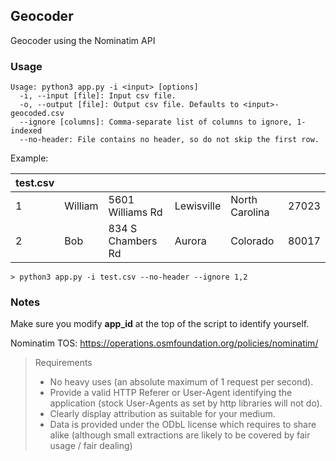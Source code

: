 ## Geocoder

Geocoder using the Nominatim API

### Usage
```
Usage: python3 app.py -i <input> [options]
  -i, --input [file]: Input csv file.
  -o, --output [file]: Output csv file. Defaults to <input>-geocoded.csv
  --ignore [columns]: Comma-separate list of columns to ignore, 1-indexed
  --no-header: File contains no header, so do not skip the first row.
```

Example:

| test.csv | | | | | |
| --- | --- | --- | --- | --- | --- |
| 1 | William | 5601 Williams Rd | Lewisville | North Carolina | 27023 |
| 2 | Bob | 834 S Chambers Rd |	Aurora | Colorado | 80017 |

```
> python3 app.py -i test.csv --no-header --ignore 1,2
```

### Notes

Make sure you modify **app\_id** at the top of the script to identify yourself.

Nominatim TOS: https://operations.osmfoundation.org/policies/nominatim/

> Requirements
> * No heavy uses (an absolute maximum of 1 request per second).
> * Provide a valid HTTP Referer or User-Agent identifying the application (stock User-Agents as set by http libraries will not do).
> * Clearly display attribution as suitable for your medium.
> * Data is provided under the ODbL license which requires to share alike (although small extractions are likely to be covered by fair usage / fair dealing)

